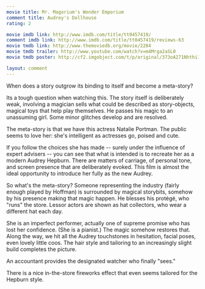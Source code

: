 ```yaml
---
movie title: Mr. Magorium's Wonder Emporium
comment title: Audrey's Dollhouse
rating: 2

movie imdb link: http://www.imdb.com/title/tt0457419/
comment imdb link: http://www.imdb.com/title/tt0457419/reviews-63
movie tmdb link: http://www.themoviedb.org/movie/2284
movie tmdb trailer: http://www.youtube.com/watch?v=m4Mrga2aSL0
movie tmdb poster: http://cf2.imgobject.com/t/p/original/373oA271Nhthi1vc1bTdUL3eORV.jpg

layout: comment
---
```


When does a story outgrow its binding to itself and become a meta-story?

Its a tough question when watching this. The story itself is deliberately weak, involving a magician sells what could be described as story-objects, magical toys that help play themselves. He passes his magic to an unassuming girl. Some minor glitches develop and are resolved.

The meta-story is that we have this actress Natalie Portman. The public seems to love her: she's intelligent as actresses go, poised and cute.

If you follow the choices she has made -- surely under the influence of expert advisers -- you can see that what is intended is to recreate her as a modern Audrey Hepburn. There are matters of carriage, of personal tone, and screen presence that are deliberately evoked. This film is almost the ideal opportunity to introduce her fully as the new Audrey.

So what's the meta-story? Someone representing the industry (fairly enough played by Hoffman) is surrounded by magical storybits, somehow by his presence making that magic happen. He blesses his protégé, who "runs" the store. Lessor actors are shown as hat collectors, who wear a different hat each day.

She is an imperfect performer, actually one of supreme promise who has lost her confidence. (She is a pianist.) The magic somehow restores that. Along the way, we hit all the Audrey touchstones in hesitation, facial poses, even lovely little coos. The hair style and tailoring to an increasingly slight build completes the picture. 

An accountant provides the designated watcher who finally "sees."

There is a nice in-the-store fireworks effect that even seems tailored for the Hepburn style.
